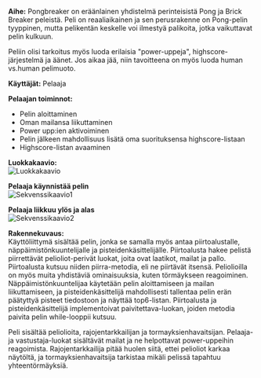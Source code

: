 
**Aihe:** Pongbreaker on eräänlainen yhdistelmä perinteisistä Pong ja Brick Breaker peleistä. Peli on reaaliaikainen ja sen  perusrakenne on Pong-pelin tyyppinen, mutta pelikentän keskelle voi ilmestyä palikoita, jotka vaikuttavat pelin kulkuun.

Peliin olisi tarkoitus myös luoda erilaisia
"power-uppeja", highscore-järjestelmä ja äänet. Jos aikaa jää, niin tavoitteena on myös luoda human vs.human pelimuoto.

**Käyttäjät:** Pelaaja

**Pelaajan toiminnot:** 
- Pelin aloittaminen
- Oman mailansa liikuttaminen
- Power upp:ien aktivoiminen
- Pelin jälkeen mahdollisuus lisätä oma suorituksensa highscore-listaan
- Highscore-listan avaaminen  

**Luokkakaavio:**  
![Luokkakaavio](/dokumentaatio/Luokkakaavio2.png)


**Pelaaja käynnistää pelin**  
![Sekvenssikaavio1](/dokumentaatio/sekvenssikaavio1.png)  


**Pelaaja liikkuu ylös ja alas**  
![Sekvenssikaavio2](/dokumentaatio/sekvenssikaavio2.png)  

**Rakennekuvaus:**  
Käyttöliittymä sisältää pelin, jonka se samalla myös antaa piirtoalustalle, näppäimistönkuuntelijalle ja pisteidenkäsittelijälle. Piirtoalusta hakee pelistä piirrettävät pelioliot-perivät luokat, joita ovat laatikot, mailat ja pallo. Piirtoalusta kutsuu niiden piirra-metodia, eli ne piirtävät itsensä. Peliolioilla on myös muita yhdistäviä ominaisuuksia, kuten törmäykseen reagoiminen. Näppäimistönkuuntelijaa käytetään pelin aloittamiseen ja mailan liikuttamiseen, ja pisteidenkäsittelijä mahdollisesti tallentaa pelin erän päätyttyä pisteet tiedostoon ja näyttää top6-listan. Piirtoalusta ja pisteidenkäsittelijä implementoivat paivitettava-luokan, joiden metodia paivita pelin while-looppii kutsuu.

Peli sisältää peliolioita, rajojentarkkailijan ja tormayksienhavaitsijan. Pelaaja- ja vastustaja-luokat sisältävät mailat ja ne helpottavat power-uppeihin reagoimista. Rajojentarkkailija pitää huolen siitä, ettei pelioliot karkaa näytöltä, ja tormayksienhavaitsija tarkistaa mikäli pelissä tapahtuu yhteentörmäyksiä.

